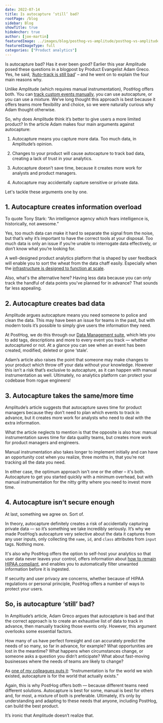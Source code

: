```yaml
---
date: 2022-07-14
title: Is autocapture ‘still’ bad?
rootPage: /blog
sidebar: Blog
showTitle: true
hideAnchor: true
author: [joe-martin]
featuredImage: ../images/blog/posthog-vs-amplitude/posthog-vs-amplitude.jpg
featuredImageType: full
categories: ["Product analytics"]
---
```


Is autocapture bad? Has it ever been good? Earlier this year Amplitude posed these questions in a blogpost by Product Evangelist Adam Greco. Yes, he said, ‘[Auto-track is still bad](https://amplitude.com/blog/autotrack-is-bad)’ – and he went on to explain the four main reasons why.

Unlike Amplitude (which requires manual instrumentation), PostHog offers both. You can [track custom events manually](/tutorials/event-tracking-guide), you can use autocapture, or you can use a mixture. We’ve long thought this approach is best because it offers teams more flexibility and choice, so we were naturally curious why Adam thought otherwise.

So, why does Amplitude think it’s better to give users a more limited product? In the article Adam makes four main arguments against autocapture:

1. Autocapture means you capture more data. Too much data, in Amplitude’s opinion.

2. Changes to your product will cause autocapture to track bad data, creating a lack of trust in your analytics.
 
3. Autocapture doesn’t save time, because it creates more work for analysts and product managers.
 
4. Autocapture may accidentally capture sensitive or private data. 

Let's tackle these arguments one by one. 

## 1. Autocapture creates information overload

To quote Tony Stark: “An intelligence agency which fears intelligence is, historically, not awesome.” 

Yes, too much data can make it hard to separate the signal from the noise, but that’s why it’s important to have the correct tools at your disposal. Too much data is only an issue if you’re unable to interrogate data effectively, or don’t know what you’re looking for. 

A well-designed product analytics platform that is shaped by user feedback will enable you to sort the wheat from the data chaff easily. Especially when the [infrastructure is designed to function at scale](https://posthog.com/blog/clickhouse-announcement).

Also, what's the alternative here? Having less data because you can only track the handful of data points you've planned for in advance? That sounds far less appealing.

## 2. Autocapture creates bad data

Amplitude argues autocapture means you need someone to police and clean the data. This may have been an issue for teams in the past, but with modern tools it’s possible to simply give users the information they need. 

At PostHog, we do this through our [Data Management suite](/docs/user-guides/data-management), which lets you to add tags, descriptions and more to every event you track — whether autocaptured or not. At a glance you can see when an event has been created,  modified, deleted or gone ‘stale’.

Adam’s article also raises the point that someone may make changes to your product which throw off your data without your knowledge. However this isn’t a risk that’s exclusive to autocapture, as it can happen with manual instrumentation as well. Ultimately, no analytics platform can protect your codebase from rogue engineers!

## 3. Autocapture takes the same/more time

Amplitude’s article suggests that autocapture saves time for product managers because they don’t need to plan which events to track in advance, but it creates more work for analysts who need to deal with the extra information. 

What the article neglects to mention is that the opposite is also true: manual instrumentation saves time for data quality teams, but creates more work for product managers and engineers. 

Manual instrumentation also takes longer to implement initially and can have an opportunity cost when you realize, three months in, that you’re not tracking all the data you need. 

In either case, the optimum approach isn't one or the other – it's both. Autocapture to get you started quickly with a minimum overhead, but with manual instrumentation for the nitty gritty where you need to invest more time.

## 4. Autocapture isn’t secure enough

At last, something we agree on. Sort of. 

In theory, autocapture definitely creates a risk of accidentally capturing private data — so it’s something we take incredibly seriously. It’s why we made PostHog’s autocapture very selective about the data it captures from any user inputs, only collecting the `name`, `id`, and `class` attributes from `input` tags. Nothing more. 

It's also why PostHog offers the option to self-host your analytics so that user data never leaves your control, offers information about [how to remain HIPAA compliant](/docs/privacy/hipaa-compliance), and enables you to automatically filter unwanted information before it is ingested. 

If security and user privacy are concerns, whether because of HIPAA regulations or personal principle, PostHog offers a number of ways to protect your users.

## So, is autocapture ‘still’ bad?

In Ampltiude’s article, Adam Greco argues that autocapture is bad and that the correct approach is to create an exhaustive list of data to track in advance, then manually tracking those events only. However, this argument overlooks some essential factors. 

How many of us have perfect foresight and can accurately predict the needs of so many, so far in advance, for example? What opportunities are lost in the meantime? What happens when circumstances change, or someone asks a question you didn’t anticipate? What about fast-moving businesses where the needs of teams are likely to change?

As [one of my colleagues puts it](https://github.com/PostHog/posthog.com/issues/3593#issuecomment-1160197161): “Instrumentation is for the world we wish existed, autocapture is for the world that actually exists.”

Again, this is why PostHog offers both — because different teams need different solutions. Autocapture is best for some, manual is best for others and, for most, a mixture of both is preferable. Ultimately, it’s only by understanding and adapting to these needs that anyone, including PostHog, can build the best product. 

It’s ironic that Amplitude doesn’t realize that. 

<NewsletterForm compact />
